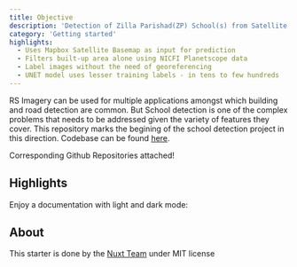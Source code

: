 ```yaml
---
title: Objective
description: 'Detection of Zilla Parishad(ZP) School(s) from Satellite basemap imagery'
category: 'Getting started'
highlights:
  - Uses Mapbox Satellite Basemap as input for prediction
  - Filters built-up area alone using NICFI Planetscope data
  - Label images without the need of georeferencing
  - UNET model uses lesser training labels - in tens to few hundreds 
---
```


RS Imagery can be used for multiple applications amongst which building and road detection are common. But School detection is one of the complex problems that needs to be addressed given the variety of features they cover. This repository marks the begining of the school detection project in this direction. Codebase can be found [here](https://www.dropbox.com/s/8x69nzmnba3il7t/Screenshot%202021-03-15%2017.37.08.png?dl=0).

<alert type="success">

Corresponding Github Repositories attached!

</alert>

## Highlights

<list :items="highlights"></list>

<p class="flex items-center">Enjoy a documentation with light and dark mode:&nbsp;<color-switcher class="inline-flex ml-2"></color-switcher></p>

## About

This starter is done by the [Nuxt Team](https://nuxtjs.org) under MIT license
